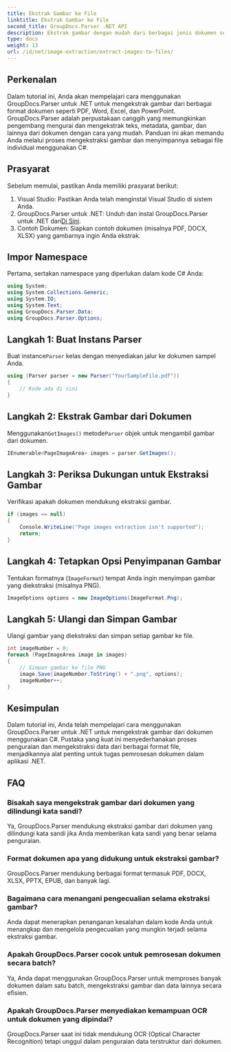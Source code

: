 ```yaml
---
title: Ekstrak Gambar ke File
linktitle: Ekstrak Gambar ke File
second_title: GroupDocs.Parser .NET API
description: Ekstrak gambar dengan mudah dari berbagai jenis dokumen seperti PDF dan DOCX menggunakan GroupDocs.Parser untuk .NET. Sederhanakan tugas penguraian dokumen Anda.
type: docs
weight: 13
url: /id/net/image-extraction/extract-images-to-files/
---
```

## Perkenalan
Dalam tutorial ini, Anda akan mempelajari cara menggunakan GroupDocs.Parser untuk .NET untuk mengekstrak gambar dari berbagai format dokumen seperti PDF, Word, Excel, dan PowerPoint. GroupDocs.Parser adalah perpustakaan canggih yang memungkinkan pengembang mengurai dan mengekstrak teks, metadata, gambar, dan lainnya dari dokumen dengan cara yang mudah. Panduan ini akan memandu Anda melalui proses mengekstraksi gambar dan menyimpannya sebagai file individual menggunakan C#.
## Prasyarat
Sebelum memulai, pastikan Anda memiliki prasyarat berikut:
1. Visual Studio: Pastikan Anda telah menginstal Visual Studio di sistem Anda.
2.  GroupDocs.Parser untuk .NET: Unduh dan instal GroupDocs.Parser untuk .NET dari[Di Sini](https://releases.groupdocs.com/parser/net/).
3. Contoh Dokumen: Siapkan contoh dokumen (misalnya PDF, DOCX, XLSX) yang gambarnya ingin Anda ekstrak.

## Impor Namespace
Pertama, sertakan namespace yang diperlukan dalam kode C# Anda:
```csharp
using System;
using System.Collections.Generic;
using System.IO;
using System.Text;
using GroupDocs.Parser.Data;
using GroupDocs.Parser.Options;
```
## Langkah 1: Buat Instans Parser
 Buat instance`Parser` kelas dengan menyediakan jalur ke dokumen sampel Anda.
```csharp
using (Parser parser = new Parser("YourSampleFile.pdf"))
{
    // Kode ada di sini
}
```
## Langkah 2: Ekstrak Gambar dari Dokumen
 Menggunakan`GetImages()` metode`Parser` objek untuk mengambil gambar dari dokumen.
```csharp
IEnumerable<PageImageArea> images = parser.GetImages();
```
## Langkah 3: Periksa Dukungan untuk Ekstraksi Gambar
Verifikasi apakah dokumen mendukung ekstraksi gambar.
```csharp
if (images == null)
{
    Console.WriteLine("Page images extraction isn't supported");
    return;
}
```
## Langkah 4: Tetapkan Opsi Penyimpanan Gambar
Tentukan formatnya (`ImageFormat`) tempat Anda ingin menyimpan gambar yang diekstraksi (misalnya PNG).
```csharp
ImageOptions options = new ImageOptions(ImageFormat.Png);
```
## Langkah 5: Ulangi dan Simpan Gambar
Ulangi gambar yang diekstraksi dan simpan setiap gambar ke file.
```csharp
int imageNumber = 0;
foreach (PageImageArea image in images)
{
    // Simpan gambar ke file PNG
    image.Save(imageNumber.ToString() + ".png", options);
    imageNumber++;
}
```

## Kesimpulan
Dalam tutorial ini, Anda telah mempelajari cara menggunakan GroupDocs.Parser untuk .NET untuk mengekstrak gambar dari dokumen menggunakan C#. Pustaka yang kuat ini menyederhanakan proses penguraian dan mengekstraksi data dari berbagai format file, menjadikannya alat penting untuk tugas pemrosesan dokumen dalam aplikasi .NET.

## FAQ
### Bisakah saya mengekstrak gambar dari dokumen yang dilindungi kata sandi?
Ya, GroupDocs.Parser mendukung ekstraksi gambar dari dokumen yang dilindungi kata sandi jika Anda memberikan kata sandi yang benar selama penguraian.
### Format dokumen apa yang didukung untuk ekstraksi gambar?
GroupDocs.Parser mendukung berbagai format termasuk PDF, DOCX, XLSX, PPTX, EPUB, dan banyak lagi.
### Bagaimana cara menangani pengecualian selama ekstraksi gambar?
Anda dapat menerapkan penanganan kesalahan dalam kode Anda untuk menangkap dan mengelola pengecualian yang mungkin terjadi selama ekstraksi gambar.
### Apakah GroupDocs.Parser cocok untuk pemrosesan dokumen secara batch?
Ya, Anda dapat menggunakan GroupDocs.Parser untuk memproses banyak dokumen dalam satu batch, mengekstraksi gambar dan data lainnya secara efisien.
### Apakah GroupDocs.Parser menyediakan kemampuan OCR untuk dokumen yang dipindai?
GroupDocs.Parser saat ini tidak mendukung OCR (Optical Character Recognition) tetapi unggul dalam penguraian data terstruktur dari dokumen.